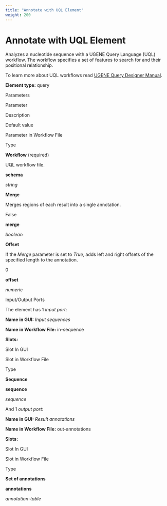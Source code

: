 ```yaml
---
title: "Annotate with UQL Element"
weight: 200
---
```



# Annotate with UQL Element

Analyzes a nucleotide sequence with a UGENE Query Language (UQL) workflow. The workflow specifies a set of features to search for and their positional relationship.

To learn more about UQL workflows read [UGENE Query Designer Manual](https://doc.ugene.net/wiki/display/UM/About+the+Query+Designer).

**Element type:** query

Parameters





Parameter

Description

Default value

Parameter in Workflow File

Type

**Workflow** (required)

UQL workflow file.



**schema**

_string_

**Merge**

Merges regions of each result into a single annotation.

False

**merge**

_boolean_

**Offset**

If the _Merge_ parameter is set to _True_, adds left and right offsets of the specified length to the annotation.

0

**offset**

_numeric_



Input/Output Ports

The element has 1 _input port_:

**Name in GUI:** _Input sequences_

**Name in Workflow File:** in-sequence

**Slots:**

Slot In GUI

Slot in Workflow File

Type

**Sequence**

**sequence**

_sequence_

And 1 _output port_:

**Name in GUI:** _Result annotations_

**Name in Workflow File:** out-annotations

**Slots:**

Slot In GUI

Slot in Workflow File

Type

**Set of annotations**

**annotations**

_annotation-table_
